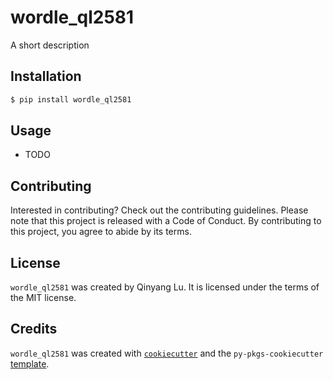 # wordle_ql2581

A short description

## Installation

```bash
$ pip install wordle_ql2581
```

## Usage

- TODO

## Contributing

Interested in contributing? Check out the contributing guidelines. Please note that this project is released with a Code of Conduct. By contributing to this project, you agree to abide by its terms.

## License

`wordle_ql2581` was created by Qinyang Lu. It is licensed under the terms of the MIT license.

## Credits

`wordle_ql2581` was created with [`cookiecutter`](https://cookiecutter.readthedocs.io/en/latest/) and the `py-pkgs-cookiecutter` [template](https://github.com/py-pkgs/py-pkgs-cookiecutter).
